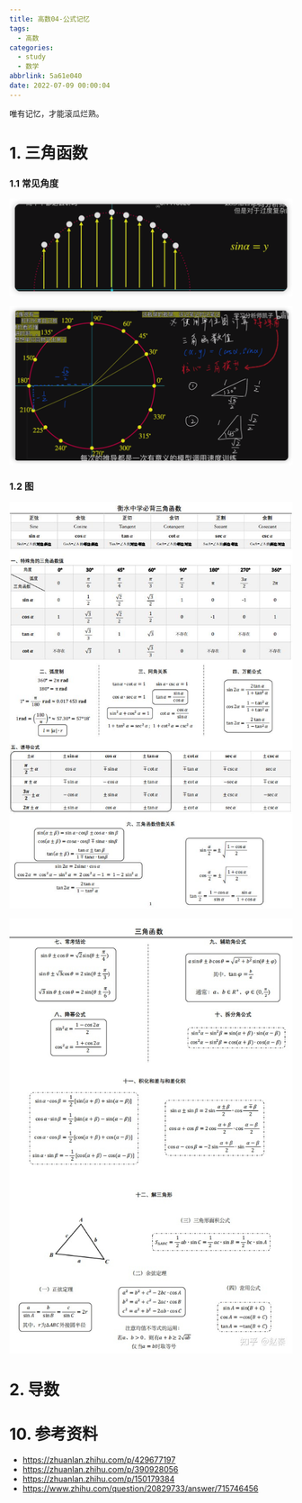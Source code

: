 ```yaml
---
title: 高数04-公式记忆
tags:
  - 高数
categories:
  - study
  - 数学
abbrlink: 5a61e040
date: 2022-07-09 00:00:04
---
```


唯有记忆，才能滚瓜烂熟。

<!-- more -->

# 1. 三角函数

### 1.1 常见角度

![image-20220730221642728](%E9%AB%98%E6%95%B004-%E5%85%AC%E5%BC%8F%E8%AE%B0%E5%BF%86/image-20220730221642728.png)

![image-20220730222356484](%E9%AB%98%E6%95%B004-%E5%85%AC%E5%BC%8F%E8%AE%B0%E5%BF%86/image-20220730222356484.png)

### 1.2 图

![1](高数04-公式记忆/1.jpg)

![2](高数04-公式记忆/2.jpg)

# 2. 导数





# 10. 参考资料

+ https://zhuanlan.zhihu.com/p/429677197
+ https://zhuanlan.zhihu.com/p/390928056
+ https://zhuanlan.zhihu.com/p/150179384
+ https://www.zhihu.com/question/20829733/answer/715746456





